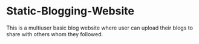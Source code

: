 # Static-Blogging-Website
This is a multiuser basic blog website where user can upload their blogs to share with others whom they followed.
